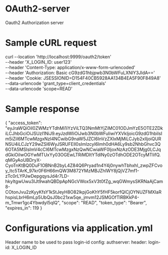 # OAuth2-server
Oauth2 Authorization server

# Sample cURL request
curl --location 'http://localhost:9999/oauth2/token' \
--header 'X_LOGIN_ID: user123' \
--header 'Content-Type: application/x-www-form-urlencoded' \
--header 'Authorization: Basic cG9zdG1hbjpwb3N0bWFuLXNlY3JldA==' \
--header 'Cookie: JSESSIONID=D154F40CB5928AA134B4EA5F90F849A8' \
--data-urlencode 'grant_type=client_credentials' \
--data-urlencode 'scope=READ'

# Sample response
{
    "access_token": "eyJraWQiOiI0ZWMzYTdhMi1iYzViLTQ3NmMtYjZiMC01ODJmYzE5OTE2ZDkiLCJhbGciOiJSUzI1NiJ9.eyJzdWIiOiJwb3N0bWFuIiwiYXVkIjoicG9zdG1hbiIsIm5iZiI6MTcwMzgxNzI4NCwibG9naW5JZCI6InVzZXIxMjMiLCJyb2xlIjoiQURNSU4iLCJzY29wZSI6WyJSRUFEIl0sImlzcyI6Imh0dHA6Ly9sb2NhbGhvc3Q6OTA5MSIsImV4cCI6MTcwMzgxNzQwNCwiaWF0IjoxNzAzODE3Mjg0LCJqdGkiOiIwOGYwMTUxYy03OGEwLTRiMDItYTdlNy0zOTdhODE2OTcyMTIifQ.qMGyAoUBDryX-CyoTnKtBQ0DuF1OBNnB2byL4Z84Q6Pryad1n4Y4j0nywhTbhxhI_zwpZFCvoy_ltc5TArK_97kr0F6H66mQW3M872YMzMBJZhlWY8jQjVZ7mf1-zTc0rLYPJwDepgqysJd4r7LD-hkyItgwUwu3lJt9wahQBDpApNGcVWox5xV3t0fZg_wqGWmysSKRNaAjCam8-COtonJvu2zKyyKfsY1kStJeyH8O82lkpjGoKhY5fHF5korfQlCjOYNUZFMXIaRhspisLbrH6mLp5UbQsJ0bc21xw5qe_jmvm12JSMGOfTlRBKkP4-m_Tmwr1gc4YbwdyI5qlQ",
    "scope": "READ",
    "token_type": "Bearer",
    "expires_in": 119
}

# Configurations via application.yml
Header name to be used to pass login-id
config:
  authserver:
    header:
      login-id: X_LOGIN_ID
